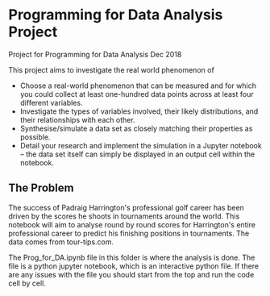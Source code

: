# Programming for Data Analysis Project
Project for Programming for Data Analysis Dec 2018

This project aims to investigate the real world phenomenon of
 - Choose a real-world phenomenon that can be measured and for which you could collect at least one-hundred data points across at least        four different variables.
- Investigate the types of variables involved, their likely distributions, and their relationships with each other.
-  Synthesise/simulate a data set as closely matching their properties as possible.
- Detail your research and implement the simulation in a Jupyter notebook – the data set itself can simply be displayed in an output cell within the notebook.

## The Problem
The success of Padraig Harrington's professional golf career has been driven by the scores he shoots in tournaments around the world. This notebook will aim to analyse round by round scores for Harrington's entire professional career to predict his finishing positions in tournaments. The data comes from tour-tips.com.

The Prog_for_DA.ipynb file in this folder is where the analysis is done. The file is a python jupyter notebook, which is an interactive python file. If there are any issues with the file you should start from the top and run the code cell by cell.
